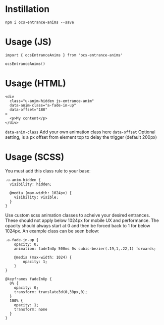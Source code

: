 # Instillation

`npm i ocs-entrance-anims --save`

# Usage (JS)

```
import { ocsEntranceAnims } from 'ocs-entrance-anims'

ocsEntranceAnims()
```

# Usage (HTML)

```
<div
  class="u-anim-hidden js-entrance-anim"
  data-anim-class="a-fade-in-up"
  data-offset="180"
>
  <p>My content</p>
</div>
```

`data-anim-class` Add your own animation class here
`data-offset` Optional setting, is a px offset from element top to delay the trigger (default 200px)

# Usage (SCSS)

You must add this class rule to your base:
```
.u-anim-hidden {
  visibility: hidden;
  
  @media (max-width: 1024px) {
    visibility: visible;
  }
}
```

Use custom scss animation classes to acheive your desired entrances. These should not apply below 1024px for mobile UX and performance. The opacity should always start at 0 and then be forced back to 1 for below 1024px. An example class can be seen below:

```
.a-fade-in-up {
	opacity: 0;
	animation: fadeInUp 500ms 0s cubic-bezier(.19,1,.22,1) forwards;
	
	@media (max-width: 1024) {
		opacity: 1;
	}
}

@keyframes fadeInUp {
  0% {
    opacity: 0;
    transform: translate3d(0,30px,0);
  }
  100% {
    opacity: 1;
    transform: none
  }
}
```
